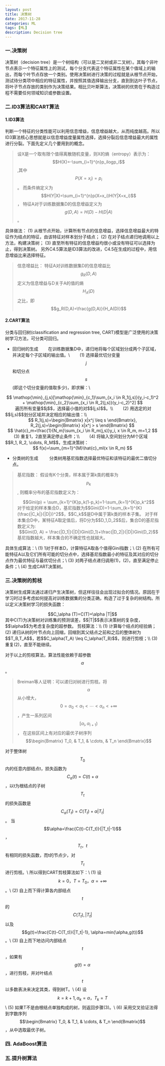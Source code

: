 ```yaml
---
layout: post
title: 决策树
date: 2017-11-28
categories: ML
tags: [ML]
description: Decision tree
---
```


<script type="text/javascript" async src="//cdn.bootcss.com/mathjax/2.7.0/MathJax.js?config=TeX-AMS-MML_HTMLorMML"></script>
<script type="text/javascript" async src="https://cdnjs.cloudflare.com/ajax/libs/mathjax/2.7.1/MathJax.js?config=TeX-MML-AM_CHTML"></script>

### 一.决策树
 决策树（decision tree）是一个树结构（可以是二叉树或非二叉树）。其每个非叶节点表示一个特征属性上的测试，每个分支代表这个特征属性在某个值域上的输出，而每个叶节点存放一个类别。使用决策树进行决策的过程就是从根节点开始，测试待分类项中相应的特征属性，并按照其值选择输出分支，直到到达叶子节点，将叶子节点存放的类别作为决策结果。相比贝叶斯算法，决策树的优势在于构造过程不需要任何领域知识或参数设置。

### 二.ID3算法和CART算法
#### 1.ID3算法
判断一个特征的分类性能可以利用信息增益，信息增益越大，从而纯度越高。所以ID3算法核心思想就是以信息增益度量属性选择，选择分裂后信息增益最大的属性进行分裂。下面先定义几个要用到的概念。

> 设X是一个取有限个值得离散随机变量，则X的熵（entropy）表示为：$$H(X)=-\sum_{i=1}^{n}p_ilogp_i$$,其中$$P(X=x_i)=p_i$$。
> 而条件熵定义为$$H(Y|X)=\sum_{i=1}^{n}p(X=x_i)H(Y|X=x_i)$$，
> 特征A对于训练数据集D的信息增益定义为$$g(D,A)=H(D)-H(D|A)$$。


具体做法：
(1) 从根节点开始，计算所有节点的信息增益，选择信息增益最大的特征作为结点的特征，由该特征对样本划分子结点；
(2) 在对子结点递归地调用以上方法，构建决策树；
(3) 直至所有特征的信息增益均很小或没有特征可以选择为止，得到决策树。
另外C4.5算法是ID3算法的改进，C4.5在生成的过程中，用信息增益比来选择特征。
> 信息增益比： 特征A对训练数据集D的信息增益比$$g_R(D,A)$$定义为信息增益与D关于A的值的熵$$H_A(D)$$之比，即$$g_R(D,A)=\frac{g(D,A)}{H_A(D)}$$

#### 2.CART算法
分类与回归树(classification and regression tree, CART)模型是广泛使用的决策树学习方法，可分类可回归。
- 回归树的生成
&emsp;&emsp;在训练数据集D中，递归地将每个区域划分成两个子区域，并决定每个子区域的输出值。\\
&emsp;&emsp;(1) 选择最优切分变量$$j$$和切分点$$s$$(即这个切分变量的值取多少)，即求解：\\
<center>$$ \mathop{\min}_{j,s}[\mathop{\min}_{c_1}\sum_{x_i \in R_1(j,s)}(y_i-c_1)^2 + \mathop{\min}_{c_2}\sum_{x_i \in R_2(j,s)}(y_i-c_2)^2] $$</center>
&emsp;&emsp; 遍历所有变量$$j$$，选择最小值的对$$(j,s)$$。\\
&emsp;&emsp;(2) 用选定的对$$(j,s)$$划分区域并决定相应的输出值：\\
<center>$$ R_1(j,s)=\begin{Bmatrix} x|x^j \leq s \end{Bmatrix}, R_2(j,s)=\begin{Bmatrix} x|x^j > s \end{Bmatrix} $$</center>
<center>$$ \hat{c}_m=\frac{1}{N_m}\sum_{x_i \in R_m(j,s)}y_i, x \in R_m, m=1,2 $$</center>
&emsp;&emsp;(3) 重复1，2直至满足停止条件；\\
&emsp;&emsp;(4) 将输入空间划分为M个区域$$R_1, R_2, \cdots, R_M$$，生成决策树：
<center>$$ f(x)=\sum_{m=1}^{M}\hat{c}_mI(x \in R_m) $$</center>

- 分类树的生成
&emsp;&emsp; 分类树用基尼指数选择最优特征和该特征的最优二值切分点。

> 基尼指数： 假设有K个分类，样本属于第k类的概率为$$p_k$$, 则概率分布的基尼指数定义为：
> <center> $$Gini(p) = \sum_{k=1}^{K}p_k(1-p_k)=1-\sum_{k=1}^{K}p_k^2$$ </center>
> 对于给定的样本集合D，基尼指数为$$Gini(D)=1-\sum_{k=1}^{K}(\frac{|C_k|}{|D|})^2$$，$$C_k$$是D中属于第k类的样本子集。
> 对于样本集合D中，某特征A取定值后，将D分为$$D_1,D_2$$后，集合D的基尼指数定义为:
> <center>  $$Gini(D, A) = \frac{|D_1|}{|D|}Gini(D_1)+\frac{|D_2|}{|D|}Gini(D_2)$$ </center>
> 基尼指数越大，样本集合的不确定性也就越大。

具体生成算法：\\
(1) 1对于样本D，计算特征A取各个值得Gini指数；\\
(2) 在所有可能特征A以及它们所有可能的切分点中，选择基尼指数最小的特征及其对应的切分点作为最优特征与最优切分点；\\
(3) 对两子结点递归调用(1)，(2)，直至满足停止条件；\\
(4) 生成CART决策树。

### 三.决策树的剪枝

决策树生成算法通过递归产生决策树，但这样往往会出现过拟合的情况。原因在于学习时过多考虑如何提高对训练数据集的分类正确，构造了过于复杂的树结构。所以定义决策树学习的损失函数：
<center> $$C_\alpha (T)=C(T)+\alpha |T|$$ </center>
其中C(T)为决策树对训练集的预测误差，$$|T|$$表示决策树的复杂度，$$\alpha$$为考虑复杂度的超参数。
剪枝算法：\\
(1) 计算每个结点的经验熵；
(2) 递归从树的叶节点向上回缩，回缩到其父结点之前和之后的整体树为$$T_B,T_A$$，若$$C_\alpha(T_A) \leq C_\alpha(T_B)$$，则进行剪枝；\\
(3) 重复(2)，直至不能继续。

对于以上的剪枝算法，算法性能依赖于超参数$$\alpha$$。
> Breiman等人证明：可以递归对树进行剪枝。将$$\alpha$$从小增大，$$0=\alpha_0< \alpha_1<\cdots<\alpha_n<+\infty$$，产生一系列区间$$[\alpha_i, \alpha_{i+1})$$，
> 在这些区间上有对应的最优子树序列$$\begin{Bmatrix} T_0, & T_1, & \cdots, & T_n \end{Bmatrix}$$

对于整体树$$T_0$$内的任意内部结点t，损失函数为$$C_\alpha(t)=C(t)+\alpha$$，以t为根结点的子树$$T_t$$的损失函数是$$C_\alpha(T_t)=C(T_t)+\alpha|T_t|$$。
当$$\alpha=\frac{C(t)-C(T_t)}{|T_t|-1}$$，$$T_t，t$$有相同的损失函数，而t的节点少，对$$T_t$$进行剪枝。\\
所以得到CART剪枝算法如下：\\
(1) 设$$k=0，T=T_0，\alpha=+\infty$$。\\
(2) 自上而下得计算各内部结点$$t$$的$$C(T_t),|T_t|$$以及$$g(t)=\frac{C(t)-C(T_t)}{|T_t|-1}, \alpha=min(\alpha,g(t))$$。\\
(3) 自上而下地访问内部结点$$t$$，如果有$$g(t)=\alpha$$，进行剪枝，并对叶结点$$t$$以多数表决来决定其类，得到树T。\\
(4) 设$$k=k+1, \alpha_k=\alpha，T_k=T$$\\
(5) 如果T不是由根结点单独构成的树，则返回步骤(3)。\\
(6) 采用交叉验证法得到字数序列$$\begin{Bmatrix} T_0, & T_1, & \cdots, & T_n \end{Bmatrix}$$，从中选取最优子树。


### 四. AdaBoost算法

### 五.提升树算法
